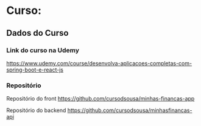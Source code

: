 # Curso:

## Dados do Curso

### Link do curso na Udemy
https://www.udemy.com/course/desenvolva-aplicacoes-completas-com-spring-boot-e-react-js


### Repositório

Repositório do front
https://github.com/cursodsousa/minhas-financas-app


Repositório do backend
https://github.com/cursodsousa/minhasfinancas-api